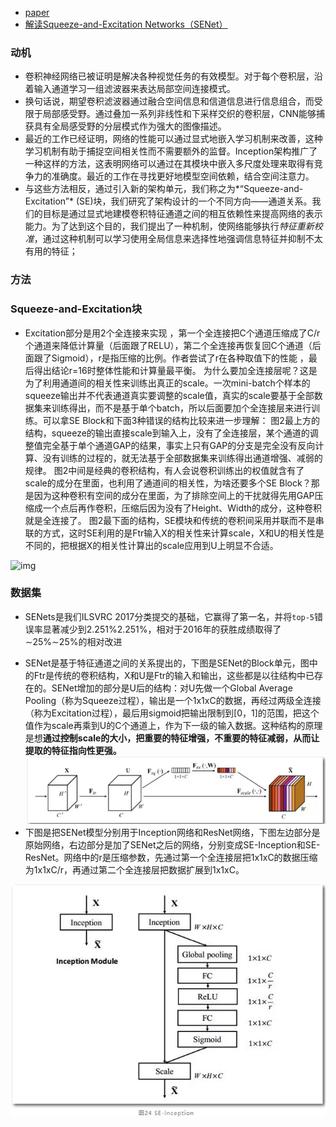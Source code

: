 * [paper](paper/2018-Squeeze-and-Excitation%20Networks.pdf)
* [解读Squeeze-and-Excitation Networks（SENet）](https://zhuanlan.zhihu.com/p/32702350)

### 动机

* 卷积神经网络已被证明是解决各种视觉任务的有效模型。对于每个卷积层，沿着输入通道学习一组滤波器来表达局部空间连接模式。
* 换句话说，期望卷积滤波器通过融合空间信息和信道信息进行信息组合，而受限于局部感受野。通过叠加一系列非线性和下采样交织的卷积层，CNN能够捕获具有全局感受野的分层模式作为强大的图像描述。
* 最近的工作已经证明，网络的性能可以通过显式地嵌入学习机制来改善，这种学习机制有助于捕捉空间相关性而不需要额外的监督。Inception架构推广了一种这样的方法，这表明网络可以通过在其模块中嵌入多尺度处理来取得有竞争力的准确度。最近的工作在寻找更好地模型空间依赖，结合空间注意力。
* 与这些方法相反，通过引入新的架构单元，我们称之为*“Squeeze-and-Excitation”* (SE)块，我们研究了架构设计的一个不同方向——通道关系。我们的目标是通过显式地建模卷积特征通道之间的相互依赖性来提高网络的表示能力。为了达到这个目的，我们提出了一种机制，使网络能够执行*特征重新校准*，通过这种机制可以学习使用全局信息来选择性地强调信息特征并抑制不太有用的特征；

### 方法

###  Squeeze-and-Excitation块

* Excitation部分是用2个全连接来实现 ，第一个全连接把C个通道压缩成了C/r个通道来降低计算量（后面跟了RELU），第二个全连接再恢复回C个通道（后面跟了Sigmoid），r是指压缩的比例。作者尝试了r在各种取值下的性能 ，最后得出结论r=16时整体性能和计算量最平衡。
  为什么要加全连接层呢？这是为了利用通道间的相关性来训练出真正的scale。一次mini-batch个样本的squeeze输出并不代表通道真实要调整的scale值，真实的scale要基于全部数据集来训练得出，而不是基于单个batch，所以后面要加个全连接层来进行训练。可以拿SE Block和下面3种错误的结构比较来进一步理解：
  图2最上方的结构，squeeze的输出直接scale到输入上，没有了全连接层，某个通道的调整值完全基于单个通道GAP的结果，事实上只有GAP的分支是完全没有反向计算、没有训练的过程的，就无法基于全部数据集来训练得出通道增强、减弱的规律。
  图2中间是经典的卷积结构，有人会说卷积训练出的权值就含有了scale的成分在里面，也利用了通道间的相关性，为啥还要多个SE Block？那是因为这种卷积有空间的成分在里面，为了排除空间上的干扰就得先用GAP压缩成一个点后再作卷积，压缩后因为没有了Height、Width的成分，这种卷积就是全连接了。
  图2最下面的结构，SE模块和传统的卷积间采用并联而不是串联的方式，这时SE利用的是Ftr输入X的相关性来计算scale，X和U的相关性是不同的，把根据X的相关性计算出的scale应用到U上明显不合适。

![img](I:\AI\tensorflow-classification-network\readme\SENet_block_对比.png)

### 数据集

* SENets是我们ILSVRC 2017分类提交的基础，它赢得了第一名，并将`top-5`错误率显著减少到2.251%2.251%，相对于2016年的获胜成绩取得了∼25%∼25%的相对改进




- SENet是基于特征通道之间的关系提出的，下图是SENet的Block单元，图中的Ftr是传统的卷积结构，X和U是Ftr的输入和输出，这些都是以往结构中已存在的。SENet增加的部分是U后的结构：对U先做一个Global Average Pooling（称为Squeeze过程），输出是一个1x1xC的数据，再经过两级全连接（称为Excitation过程），最后用sigmoid把输出限制到[0，1]的范围，把这个值作为scale再乘到U的C个通道上，作为下一级的输入数据。这种结构的原理是想**通过控制scale的大小，把重要的特征增强，不重要的特征减弱，从而让提取的特征指向性更强。**![SENet_block](readme/SENet_block.png)
- 下图是把SENet模型分别用于Inception网络和ResNet网络，下图左边部分是原始网络，右边部分是加了SENet之后的网络，分别变成SE-Inception和SE-ResNet。网络中的r是压缩参数，先通过第一个全连接层把1x1xC的数据压缩为1x1xC/r，再通过第二个全连接层把数据扩展到1x1xC。 

![SENet_inception](readme/SENet_inception.png)

